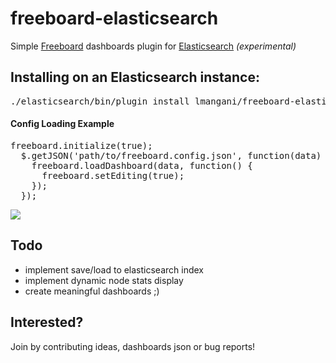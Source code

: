 # freeboard-elasticsearch
Simple [Freeboard](https://github.com/Freeboard/freeboard) dashboards plugin for [Elasticsearch](https://github.com/elastic/elasticsearch) _(experimental)_


## Installing on an Elasticsearch instance:
<pre>
./elasticsearch/bin/plugin install lmangani/freeboard-elasticsearch/
</pre>

#### Config Loading Example

<pre>
freeboard.initialize(true);
  $.getJSON('path/to/freeboard.config.json', function(data) {
    freeboard.loadDashboard(data, function() {
      freeboard.setEditing(true);
    });
  });
</pre>

![](http://i.imgur.com/GhgKOVW.png)


## Todo

* implement save/load to elasticsearch index
* implement dynamic node stats display
* create meaningful dashboards ;)

## Interested?
Join by contributing ideas, dashboards json or bug reports!
